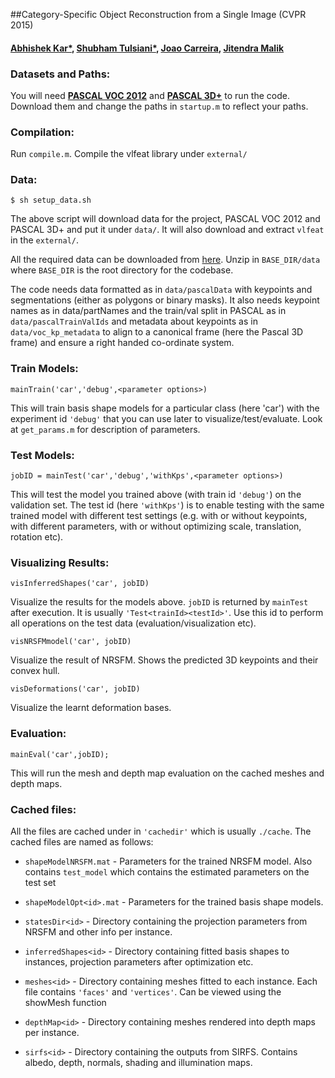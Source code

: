 ##Category-Specific Object Reconstruction from a Single Image (CVPR 2015)

#### [Abhishek Kar\*](http://cs.berkeley.edu/~akar), [Shubham Tulsiani\*](http://cs.berkeley.edu/~shubhtuls), [Joao Carreira](http://cs.berkeley.edu/~carreira), [Jitendra Malik](http://cs.berkeley.edu/~malik)

### Datasets and Paths:
You will need [**PASCAL VOC 2012**](http://host.robots.ox.ac.uk:8080/pascal/VOC/voc2012/VOCtrainval_11-May-2012.tar) and [**PASCAL 3D+**](http://cvgl.stanford.edu/projects/pascal3d.html) to run the code. Download them and change the paths in `startup.m` to reflect your paths.

### Compilation:
Run `compile.m`. Compile the vlfeat library under `external/`

### Data:
```
$ sh setup_data.sh
```
The above script will download data for the project, PASCAL VOC 2012 and PASCAL 3D+ and put it under `data/`. It will also download and extract `vlfeat` in the `external/`.

All the required data can be downloaded from [here](http://cs.berkeley.edu/~akar/categoryShapes/data.tar.gz). Unzip in `BASE_DIR/data` where `BASE_DIR` is the root directory for the codebase.

The code needs data formatted as in `data/pascalData` with keypoints and segmentations (either as polygons or binary masks). It also needs keypoint names as in data/partNames and the train/val split in PASCAL as in `data/pascalTrainValIds` and metadata about keypoints as in `data/voc_kp_metadata` to align to a canonical frame (here the Pascal 3D frame) and ensure a right handed co-ordinate system.

### Train Models:
```
mainTrain('car','debug',<parameter options>)
```
This will train basis shape models for a particular class (here 'car') with the experiment
id `'debug'` that you can use later to visualize/test/evaluate. Look at `get_params.m`
for description of parameters.

### Test Models:
```
jobID = mainTest('car','debug','withKps',<parameter options>)
```
This will test the model you trained above (with train id `'debug'`) on the validation set. The test id (here `'withKps'`) is to enable testing with the same trained model with different test settings (e.g. with or without keypoints, with different parameters, with or without optimizing scale, translation, rotation etc).

### Visualizing Results:
```
visInferredShapes('car', jobID)
```
Visualize the results for the models above. `jobID` is returned by `mainTest` after
execution. It is usually `'Test<trainId><testId>'`. Use this id to perform all
operations on the test data (evaluation/visualization etc).

```
visNRSFMmodel('car', jobID)
```
Visualize the result of NRSFM. Shows the predicted 3D keypoints and their convex hull.

```
visDeformations('car', jobID)
```
Visualize the learnt deformation bases.

### Evaluation:
```
mainEval('car',jobID);
```
This will run the mesh and depth map evaluation on the cached meshes and depth maps.

### Cached files:
All the files are cached under in `'cachedir'` which is usually `./cache`. The
cached files are named as follows:

- `shapeModelNRSFM.mat` - Parameters for the trained NRSFM model. Also contains `test_model` which contains                   the estimated parameters on the test set

- `shapeModelOpt<id>.mat` - Parameters for the trained basis shape models.

- `statesDir<id>` - Directory containing the projection parameters from NRSFM and other info per instance.

- `inferredShapes<id>` - Directory containing fitted basis shapes to instances, projection parameters after optimization etc.

- `meshes<id>` - Directory containing meshes fitted to each instance. Each file contains `'faces'` and `'vertices'`. Can be viewed using the showMesh function

- `depthMap<id>` - Directory containing meshes rendered into depth maps per instance.

- `sirfs<id>` - Directory containing the outputs from SIRFS. Contains albedo, depth, normals, shading and illumination maps.

